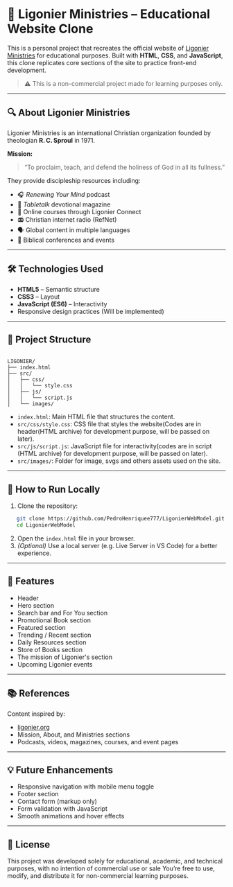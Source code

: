 # 📖 Ligonier Ministries – Educational Website Clone

This is a personal project that recreates the official website of [Ligonier Ministries](https://www.ligonier.org) for educational purposes. Built with **HTML**, **CSS**, and **JavaScript**, this clone replicates core sections of the site to practice front-end development.

> ⚠️ This is a non-commercial project made for learning purposes only.

---

## 🔍 About Ligonier Ministries

Ligonier Ministries is an international Christian organization founded by theologian **R. C. Sproul** in 1971.

**Mission:**  
> “To proclaim, teach, and defend the holiness of God in all its fullness.”

They provide discipleship resources including:
- 🎧 *Renewing Your Mind* podcast
- 📖 *Tabletalk* devotional magazine
- 🧠 Online courses through Ligonier Connect
- 📻 Christian internet radio (RefNet)
- 🗣️ Global content in multiple languages
- 🎤 Biblical conferences and events

---

## 🛠️ Technologies Used

- **HTML5** – Semantic structure
- **CSS3** – Layout
- **JavaScript (ES6)** – Interactivity
- Responsive design practices (Will be implemented)

---

## 📁 Project Structure

```

LIGONIER/
├── index.html
├── src/
│   ├── css/
│   │   └── style.css
│   ├── js/
│   │   └── script.js
│   └── images/

````

- `index.html`: Main HTML file that structures the content.
- `src/css/style.css`: CSS file that styles the website(Codes are in header(HTML archive) for development purpose, will be passed on later).
- `src/js/script.js`: JavaScript file for interactivity(codes are in script (HTML archive) for development purpose, will be passed on later).
- `src/images/`: Folder for image, svgs and others assets used on the site.

---

## 🚀 How to Run Locally

1. Clone the repository:
```bash
   git clone https://github.com/PedroHenriquee777/LigonierWebModel.git
   cd LigonierWebModel
````

2. Open the `index.html` file in your browser.
3. *(Optional)* Use a local server (e.g. Live Server in VS Code) for a better experience.

---

## 🔧 Features

* Header
* Hero section
* Search bar and For You section
* Promotional Book section
* Featured section
* Trending / Recent section
* Daily Resources section
* Store of Books section
* The mission of Ligonier's section
* Upcoming Ligonier events
  

---

## 📚 References

Content inspired by:

* [ligonier.org](https://www.ligonier.org)
* Mission, About, and Ministries sections
* Podcasts, videos, magazines, courses, and event pages

---

## 💡 Future Enhancements

* Responsive navigation with mobile menu toggle
* Footer section
* Contact form (markup only)
* Form validation with JavaScript
* Smooth animations and hover effects

---

## 📄 License

This project was developed solely for educational, academic, and technical purposes, with no intention of commercial use or sale
You’re free to use, modify, and distribute it for non-commercial learning purposes.
